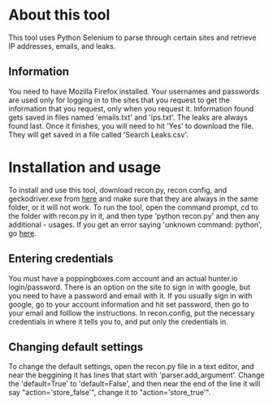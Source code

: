 # About this tool
This tool uses Python Selenium to parse through certain sites and retrieve IP addresses, emails, and leaks.

## Information
You need to have Mozilla Firefox installed.  Your usernames and passwords are used only for logging in to the sites that you request to get the information that you request, only when you request it.  Information found gets saved in files named 'emails.txt' and 'ips.txt'.  The leaks are always found last.  Once it finishes, you will need to hit 'Yes' to download the file.  They will get saved in a file called 'Search Leaks.csv'.

# Installation and usage
To install and use this tool, download recon.py, recon.config, and geckodriver.exe from [here](https://github.com/mozilla/geckodriver/releases) and make sure that they are always in the same folder, or it will not work.  To run the tool, open the command prompt, cd to the folder with recon.py in it, and then type 'python recon.py' and then any additional - usages.  If you get an error saying 'unknown command: python', go [here](https://geek-university.com/python/add-python-to-the-windows-path/).

## Entering credentials
You must have a poppingboxes.com account and an actual hunter.io login/password.  There is an option on the site to sign in with google, but you need to have a password and email with it.  If you usually sign in with google, go to your account information and hit set password, then go to your email and folllow the instructions.  In recon.config, put the necessary credentials in where it tells you to, and put only the credentials in.

## Changing default settings
To change the default settings, open the recon.py file in a text editor, and near the beggining it has lines that start with 'parser.add_argument'.  Change the 'default=True' to 'default=False', and then near the end of the line it will say "action='store_false'", change it to "action='store_true'".
